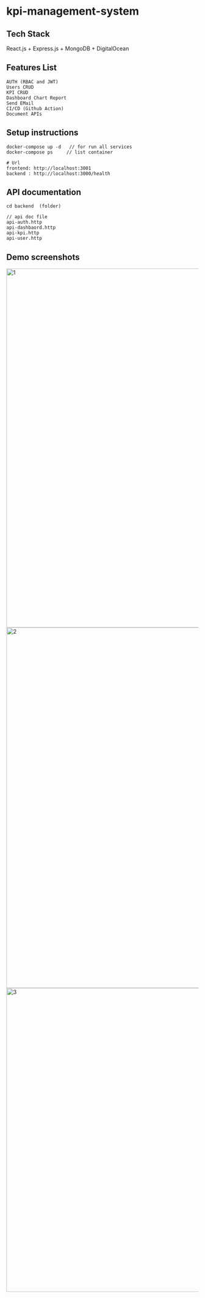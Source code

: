 # kpi-management-system

## Tech Stack
React.js + Express.js + MongoDB + DigitalOcean

## Features List
```
AUTH (RBAC and JWT)
Users CRUD
KPI CRUD
Dashboard Chart Report
Send EMail
CI/CD (Github Action)
Document APIs  
```

## Setup instructions
```
docker-compose up -d   // for run all services
docker-compose ps     // list container
```

```
# Url
frontend: http://localhost:3001
backend : http://localhost:3000/health
```

## API documentation
```
cd backend  (folder)

// api doc file
api-auth.http
api-dashbaord.http
api-kpi.http
api-user.http
```

## Demo screenshots
<img width="1276" height="939" alt="1" src="https://github.com/user-attachments/assets/cd020ddf-1cd9-4d9a-be7b-f02d1498fc32" />

<img width="1275" height="943" alt="2" src="https://github.com/user-attachments/assets/e72100e2-9ef5-401b-824a-d12049f33ef5" />

<img width="1258" height="795" alt="3" src="https://github.com/user-attachments/assets/87c53e67-2271-49a8-b431-62c37ef6a7a9" />
